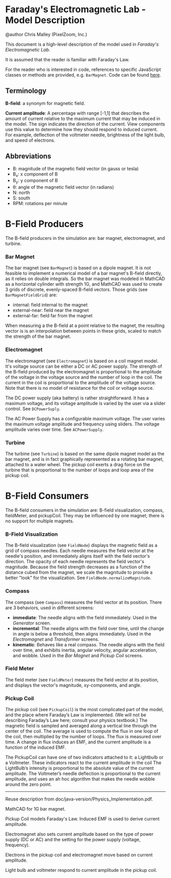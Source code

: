 # Faraday's Electromagnetic Lab - Model Description

@author Chris Malley (PixelZoom, Inc.)

This document is a high-level description of the model used in _Faraday's Electromagnetic Lab_.

It is assumed that the reader is familiar with Faraday's Law.

For the reader who is interested in code, references to specific JavaScript classes or methods 
are provided, e.g. `BarMagnet`.  Code can be found [here](https://github.com/phetsims/faradays-electromagnetic-lab/tree/main/js).

## Terminology

**B-field**: a synonym for magnetic field.

**Current amplitude**: A percentage with range [-1,1] that describes the amount of current relative to the 
maximum current that may be induced in the model. The sign indicates the direction 
of the current. View components use this value to determine how they should respond to induced current. 
For example, deflection of the voltmeter needle, brightness of the light bulb, and speed of
electrons.

## Abbreviations

* B: magnitude of the magnetic field vector (in gauss or tesla)
* B<sub>x</sub>: x component of B
* B<sub>y</sub>: y component of B
* θ: angle of the magnetic field vector (in radians)
* N: north
* S: south
* RPM: rotations per minute

# B-Field Producers

The B-field producers in the simulation are: bar magnet, electromagnet, and turbine.

### Bar Magnet
The bar magnet (see `BarMagnet`) is based on a dipole magnet. It is not feasible to implement a numerical model of a bar magnet's 
B-field directly, as it relies on double integrals. So the bar magnet was modeled in MathCAD as a horizontal cylinder
with strength 1G, and MathCAD was used to create 3 grids of discrete, evenly-spaced B-field vectors. Those grids 
(see `BarMagnetFieldGrid`) are:
- internal: field internal to the magnet
- external-near: field near the magnet
- external-far: field far from the magnet

When measuring a the B-field at a point relative to the magnet, the resulting vector is is an interpolation between 
points in these grids, scaled to match the strength of the bar magnet.

### Electromagnet
The electromagnet (see `Electromagnet`) is based on a coil magnet model. It's voltage source can be either a DC or AC power supply. 
The strength of the B-field produced by the electromagnet is proportional to the amplitude of the voltage in the 
voltage source and the number of loop in the coil. The current in the coil is proportional to the
amplitude of the voltage source. Note that there is no model of resistance for the coil or voltage source.

The DC power supply (aka battery) is rather straightforward. It has a maximum voltage, and its voltage 
amplitude is varied by the user via a slider control. See `DCPowerSuply`.

The AC Power Supply has a configurable maximum voltage. The user varies the maximum voltage amplitude and 
frequency using sliders. The voltage amplitude varies over time. See `ACPowerSupply`.

### Turbine
The turbine (see `Turbine`) is based on the same dipole magnet model as the bar magnet, and is in fact graphically represented
as a rotating bar magnet, attached to a water wheel. The pickup coil exerts a drag force on the turbine that 
is proportional to the number of loops and loop area of the pickup coil.

# B-Field Consumers

The B-field consumers in the simulation are: B-field visualization, compass, fieldMeter, and pickupCoil.
They may be influenced by one magnet; there is no support for multiple magnets.

### B-Field Visualization
The B-field visualization (see `FieldNode`) displays the magnetic field as a grid of compass needles. Each needle measures the 
field vector at the needle's position, and immediately aligns itself with the field vector's direction.
The opacity of each needle represents the field vector's magnitude. Because the field strength decreases 
as a function of the distance cubed from the magnet, we scale the magnitude to provide a better "look" 
for the visualization. See `FieldNode.normalizeMagnitude`.

### Compass
The compass (see `Compass`) measures the field vector at its position. There are 3 behaviors, used in different
screens:
* **immediate**: The needle aligns with the field immediately. Used in the _Generator_ screen.
* **incremental**: The needle aligns with the field over time, until the change in angle is below a threshold, then
  aligns immediately. Used in the _Electromagnet_ and _Transformer_ screens.
* **kinematic**: Behaves like a real compass. The needle aligns with the field over time, and exhibits inertia, 
angular velocity, angular acceleration, and wobble. Used in the _Bar Magnet_ and _Pickup Coil_ screens.

### Field Meter
The field meter (see `FieldMeter`) measures the field vector at its position, and displays the vector's magnitude, xy-components,
and angle.

### Pickup Coil
The pickup coil (see `PickupCoil`) is the most complicated part of the model, and the place where Faraday’s Law is implemented. 
(We will not be describing Faraday’s Law here; consult your physics textbook.) The magnetic field is sampled
and averaged along a vertical line through the center of the coil. The average is used to compute the flux in 
one loop of the coil, then multiplied by the number of loops. The flux is measured over time. A change in 
flux induces an EMF, and the current amplitude is a function of the induced EMF. 

The PickupCoil can have one of two indicators attached to it: a Lightbulb or a Voltmeter. These indicators
react to the current amplitude in the coil The LightBulb’s intensity is proportional to the absolute value 
of the current amplitude. The Voltmeter’s needle deflection is proportional to the current amplitude, and 
uses an ah hoc algorithm that makes the needle wobble around the zero point.

---

Reuse description from doc/java-version/Physics_Implementation.pdf.

MathCAD for 1G bar magnet.

Pickup Coil models Faraday's Law. Induced EMF is used to derive current amplitude.

Electromagnet also sets current amplitude based on the type of power supply (DC or AC)
and the setting for the power supply (voltage, frequency).

Electrons in the pickup coil and electromagnet move based on current amplitude.

Light bulb and voltmeter respond to current amplitude in the pickup coil.
